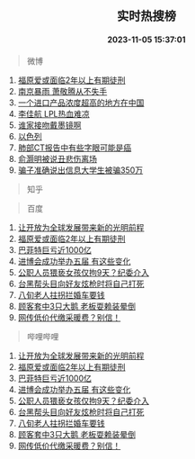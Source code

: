 <div align="center"><h2>实时热搜榜</h2><h4>2023-11-05 15:37:01</h4></div>

> 微博  

1. [福原爱或面临2年以上有期徒刑](https://s.weibo.com/weibo?q=%23%E7%A6%8F%E5%8E%9F%E7%88%B1%E6%88%96%E9%9D%A2%E4%B8%B42%E5%B9%B4%E4%BB%A5%E4%B8%8A%E6%9C%89%E6%9C%9F%E5%BE%92%E5%88%91%23&t=31&band_rank=1&Refer=top)<br />
2. [南京暴雨 萧敬腾从不失手](https://s.weibo.com/weibo?q=%E5%8D%97%E4%BA%AC%E6%9A%B4%E9%9B%A8%20%E8%90%A7%E6%95%AC%E8%85%BE%E4%BB%8E%E4%B8%8D%E5%A4%B1%E6%89%8B&t=31&band_rank=2&Refer=top)<br />
3. [一个进口产品浓度超高的地方在中国](https://s.weibo.com/weibo?q=%23%E4%B8%80%E4%B8%AA%E8%BF%9B%E5%8F%A3%E4%BA%A7%E5%93%81%E6%B5%93%E5%BA%A6%E8%B6%85%E9%AB%98%E7%9A%84%E5%9C%B0%E6%96%B9%E5%9C%A8%E4%B8%AD%E5%9B%BD%23&t=31&band_rank=3&Refer=top)<br />
4. [李佳航 LPL热血难凉](https://s.weibo.com/weibo?q=%E6%9D%8E%E4%BD%B3%E8%88%AA%20LPL%E7%83%AD%E8%A1%80%E9%9A%BE%E5%87%89&t=31&band_rank=4&Refer=top)<br />
5. [谁家接吻戴墨镜啊](https://s.weibo.com/weibo?q=%23%E8%B0%81%E5%AE%B6%E6%8E%A5%E5%90%BB%E6%88%B4%E5%A2%A8%E9%95%9C%E5%95%8A%23&t=31&band_rank=5&Refer=top)<br />
6. [以色列](https://s.weibo.com/weibo?q=%23%E4%BB%A5%E8%89%B2%E5%88%97%23&t=31&band_rank=6&Refer=top)<br />
7. [肺部CT报告中有些字眼可能是癌](https://s.weibo.com/weibo?q=%23%E8%82%BA%E9%83%A8CT%E6%8A%A5%E5%91%8A%E4%B8%AD%E6%9C%89%E4%BA%9B%E5%AD%97%E7%9C%BC%E5%8F%AF%E8%83%BD%E6%98%AF%E7%99%8C%23&t=31&band_rank=7&Refer=top)<br />
8. [俞灏明被说丑悲伤离场](https://s.weibo.com/weibo?q=%23%E4%BF%9E%E7%81%8F%E6%98%8E%E8%A2%AB%E8%AF%B4%E4%B8%91%E6%82%B2%E4%BC%A4%E7%A6%BB%E5%9C%BA%23&t=31&band_rank=8&Refer=top)<br />
9. [骗子准确说出信息大学生被骗350万](https://s.weibo.com/weibo?q=%23%E9%AA%97%E5%AD%90%E5%87%86%E7%A1%AE%E8%AF%B4%E5%87%BA%E4%BF%A1%E6%81%AF%E5%A4%A7%E5%AD%A6%E7%94%9F%E8%A2%AB%E9%AA%97350%E4%B8%87%23&t=31&band_rank=9&Refer=top)<br />

> 知乎  


> 百度  

1. [让开放为全球发展带来新的光明前程](https://www.baidu.com/s?wd=%E8%AE%A9%E5%BC%80%E6%94%BE%E4%B8%BA%E5%85%A8%E7%90%83%E5%8F%91%E5%B1%95%E5%B8%A6%E6%9D%A5%E6%96%B0%E7%9A%84%E5%85%89%E6%98%8E%E5%89%8D%E7%A8%8B&sa=fyb_news&rsv_dl=fyb_news)<br />
2. [福原爱或面临2年以上有期徒刑](https://www.baidu.com/s?wd=%E7%A6%8F%E5%8E%9F%E7%88%B1%E6%88%96%E9%9D%A2%E4%B8%B42%E5%B9%B4%E4%BB%A5%E4%B8%8A%E6%9C%89%E6%9C%9F%E5%BE%92%E5%88%91&sa=fyb_news&rsv_dl=fyb_news)<br />
3. [巴菲特巨亏近1000亿](https://www.baidu.com/s?wd=%E5%B7%B4%E8%8F%B2%E7%89%B9%E5%B7%A8%E4%BA%8F%E8%BF%911000%E4%BA%BF&sa=fyb_news&rsv_dl=fyb_news)<br />
4. [进博会成功举办五届 有这些变化](https://www.baidu.com/s?wd=%E8%BF%9B%E5%8D%9A%E4%BC%9A%E6%88%90%E5%8A%9F%E4%B8%BE%E5%8A%9E%E4%BA%94%E5%B1%8A+%E6%9C%89%E8%BF%99%E4%BA%9B%E5%8F%98%E5%8C%96&sa=fyb_news&rsv_dl=fyb_news)<br />
5. [公职人员猥亵女孩仅拘9天？纪委介入](https://www.baidu.com/s?wd=%E5%85%AC%E8%81%8C%E4%BA%BA%E5%91%98%E7%8C%A5%E4%BA%B5%E5%A5%B3%E5%AD%A9%E4%BB%85%E6%8B%989%E5%A4%A9%EF%BC%9F%E7%BA%AA%E5%A7%94%E4%BB%8B%E5%85%A5&sa=fyb_news&rsv_dl=fyb_news)<br />
6. [台黑帮头目向好友炫枪时将自己打死](https://www.baidu.com/s?wd=%E5%8F%B0%E9%BB%91%E5%B8%AE%E5%A4%B4%E7%9B%AE%E5%90%91%E5%A5%BD%E5%8F%8B%E7%82%AB%E6%9E%AA%E6%97%B6%E5%B0%86%E8%87%AA%E5%B7%B1%E6%89%93%E6%AD%BB&sa=fyb_news&rsv_dl=fyb_news)<br />
7. [八旬老人拄拐拦婚车要钱](https://www.baidu.com/s?wd=%E5%85%AB%E6%97%AC%E8%80%81%E4%BA%BA%E6%8B%84%E6%8B%90%E6%8B%A6%E5%A9%9A%E8%BD%A6%E8%A6%81%E9%92%B1&sa=fyb_news&rsv_dl=fyb_news)<br />
8. [顾客套中3只大鹅 老板耍赖装晕倒](https://www.baidu.com/s?wd=%E9%A1%BE%E5%AE%A2%E5%A5%97%E4%B8%AD3%E5%8F%AA%E5%A4%A7%E9%B9%85+%E8%80%81%E6%9D%BF%E8%80%8D%E8%B5%96%E8%A3%85%E6%99%95%E5%80%92&sa=fyb_news&rsv_dl=fyb_news)<br />
9. [网传低价代缴采暖费？别信！](https://www.baidu.com/s?wd=%E7%BD%91%E4%BC%A0%E4%BD%8E%E4%BB%B7%E4%BB%A3%E7%BC%B4%E9%87%87%E6%9A%96%E8%B4%B9%EF%BC%9F%E5%88%AB%E4%BF%A1%EF%BC%81&sa=fyb_news&rsv_dl=fyb_news)<br />

> 哔哩哔哩  

1. [让开放为全球发展带来新的光明前程](https://www.baidu.com/s?wd=%E8%AE%A9%E5%BC%80%E6%94%BE%E4%B8%BA%E5%85%A8%E7%90%83%E5%8F%91%E5%B1%95%E5%B8%A6%E6%9D%A5%E6%96%B0%E7%9A%84%E5%85%89%E6%98%8E%E5%89%8D%E7%A8%8B&sa=fyb_news&rsv_dl=fyb_news)<br />
2. [福原爱或面临2年以上有期徒刑](https://www.baidu.com/s?wd=%E7%A6%8F%E5%8E%9F%E7%88%B1%E6%88%96%E9%9D%A2%E4%B8%B42%E5%B9%B4%E4%BB%A5%E4%B8%8A%E6%9C%89%E6%9C%9F%E5%BE%92%E5%88%91&sa=fyb_news&rsv_dl=fyb_news)<br />
3. [巴菲特巨亏近1000亿](https://www.baidu.com/s?wd=%E5%B7%B4%E8%8F%B2%E7%89%B9%E5%B7%A8%E4%BA%8F%E8%BF%911000%E4%BA%BF&sa=fyb_news&rsv_dl=fyb_news)<br />
4. [进博会成功举办五届 有这些变化](https://www.baidu.com/s?wd=%E8%BF%9B%E5%8D%9A%E4%BC%9A%E6%88%90%E5%8A%9F%E4%B8%BE%E5%8A%9E%E4%BA%94%E5%B1%8A+%E6%9C%89%E8%BF%99%E4%BA%9B%E5%8F%98%E5%8C%96&sa=fyb_news&rsv_dl=fyb_news)<br />
5. [公职人员猥亵女孩仅拘9天？纪委介入](https://www.baidu.com/s?wd=%E5%85%AC%E8%81%8C%E4%BA%BA%E5%91%98%E7%8C%A5%E4%BA%B5%E5%A5%B3%E5%AD%A9%E4%BB%85%E6%8B%989%E5%A4%A9%EF%BC%9F%E7%BA%AA%E5%A7%94%E4%BB%8B%E5%85%A5&sa=fyb_news&rsv_dl=fyb_news)<br />
6. [台黑帮头目向好友炫枪时将自己打死](https://www.baidu.com/s?wd=%E5%8F%B0%E9%BB%91%E5%B8%AE%E5%A4%B4%E7%9B%AE%E5%90%91%E5%A5%BD%E5%8F%8B%E7%82%AB%E6%9E%AA%E6%97%B6%E5%B0%86%E8%87%AA%E5%B7%B1%E6%89%93%E6%AD%BB&sa=fyb_news&rsv_dl=fyb_news)<br />
7. [八旬老人拄拐拦婚车要钱](https://www.baidu.com/s?wd=%E5%85%AB%E6%97%AC%E8%80%81%E4%BA%BA%E6%8B%84%E6%8B%90%E6%8B%A6%E5%A9%9A%E8%BD%A6%E8%A6%81%E9%92%B1&sa=fyb_news&rsv_dl=fyb_news)<br />
8. [顾客套中3只大鹅 老板耍赖装晕倒](https://www.baidu.com/s?wd=%E9%A1%BE%E5%AE%A2%E5%A5%97%E4%B8%AD3%E5%8F%AA%E5%A4%A7%E9%B9%85+%E8%80%81%E6%9D%BF%E8%80%8D%E8%B5%96%E8%A3%85%E6%99%95%E5%80%92&sa=fyb_news&rsv_dl=fyb_news)<br />
9. [网传低价代缴采暖费？别信！](https://www.baidu.com/s?wd=%E7%BD%91%E4%BC%A0%E4%BD%8E%E4%BB%B7%E4%BB%A3%E7%BC%B4%E9%87%87%E6%9A%96%E8%B4%B9%EF%BC%9F%E5%88%AB%E4%BF%A1%EF%BC%81&sa=fyb_news&rsv_dl=fyb_news)<br />
